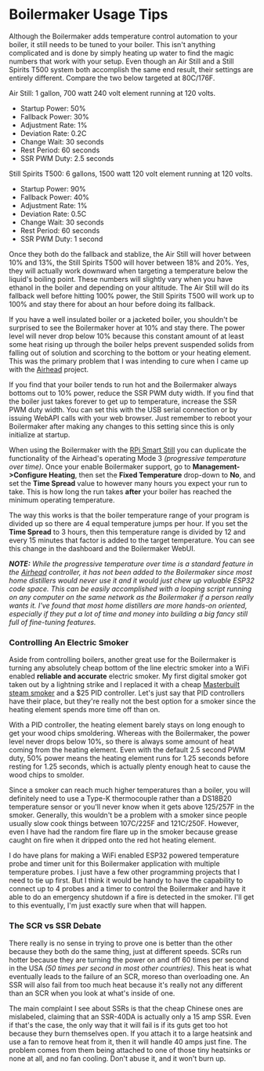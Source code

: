 # Boilermaker Usage Tips

Although the Boilermaker adds temperature control automation to your boiler, it still needs to be tuned to your boiler. This isn't anything complicated and is done by simply heating up water to find the magic numbers that work with your setup. Even though an Air Still and a Still Spirits T500 system both accomplish the same end result, their settings are entirely different. Compare the two below targeted at 80C/176F.

Air Still: 1 gallon, 700 watt 240 volt element running at 120 volts.
- Startup Power: 50%
- Fallback Power: 30%
- Adjustment Rate: 1%
- Deviation Rate: 0.2C
- Change Wait: 30 seconds
- Rest Period: 60 seconds
- SSR PWM Duty: 2.5 seconds

Still Spirits T500: 6 gallons, 1500 watt 120 volt element running at 120 volts.
- Startup Power: 90%
- Fallback Power: 40%
- Adjustment Rate: 1%
- Deviation Rate: 0.5C
- Change Wait: 30 seconds
- Rest Period: 60 seconds
- SSR PWM Duty: 1 second

Once they both do the fallback and stablize, the Air Still will hover between 10% and 13%, the Still Spirits T500 will hover between 18% and 20%. Yes, they will actually work downward when targeting a temperature below the liquid's boiling point. These numbers will slightly vary when you have ethanol in the boiler and depending on your altitude. The Air Still will do its fallback well before hitting 100% power, the Still Spirits T500 will work up to 100% and stay there for about an hour before doing its fallback.

If you have a well insulated boiler or a jacketed boiler, you shouldn't be surprised to see the Boilermaker hover at 10% and stay there. The power level will never drop below 10% because this constant amount of at least some heat rising up through the boiler helps prevent suspended solids from falling out of solution and scorching to the bottom or your heating element. This was the primary problem that I was intending to cure when I came up with the [Airhead](https://github.com/larry-athey/airhead) project.

If you find that your boiler tends to run hot and the Boilermaker always bottoms out to 10% power, reduce the SSR PWM duty width. If you find that the boiler just takes forever to get up to temperature, increase the SSR PWM duty width. You can set this with the USB serial connection or by issuing WebAPI calls with your web browser. Just remember to reboot your Boilermaker after making any changes to this setting since this is only initialize at startup.

When using the Boilermaker with the [RPi Smart Still](https://github.com/larry-athey/rpi-smart-still) you can duplicate the functionality of the Airhead's operating Mode 3 _(progressive temperature over time)_. Once your enable Boilermaker support, go to **Management->Configure Heating**, then set the **Fixed Temperature** drop-down to **No**, and set the **Time Spread** value to however many hours you expect your run to take. This is how long the run takes **after** your boiler has reached the minimum operating temperature.

The way this works is that the boiler temperature range of your program is divided up so there are 4 equal temperature jumps per hour. If you set the **Time Spread** to 3 hours, then this temperature range is divided by 12 and every 15 minutes that factor is added to the target temperature. You can see this change in the dashboard and the Boilermaker WebUI.

_**NOTE:** While the progressive temperature over time is a standard feature in the [Airhead](https://github.com/larry-athey/airhead) controller, it has not been added to the Boilermaker since most home distillers would never use it and it would just chew up valuable ESP32 code space. This can be easily accomplished with a looping script running on any computer on the same network as the Boilermaker if a person really wants it. I've found that most home distillers are more hands-on oriented, especially if they put a lot of time and money into building a big fancy still full of fine-tuning features._

### Controlling An Electric Smoker

Aside from controlling boilers, another great use for the Boilermaker is turning any absolutely cheap bottom of the line electric smoker into a WiFi enabled **reliable and accurate** electric smoker. My first digital smoker got taken out by a lightning strike and I replaced it with a cheap [Masterbuilt steam smoker](https://www.amazon.com/gp/product/B07VRJQXGL/) and a $25 PID controller. Let's just say that PID controllers have their place, but they're really not the best option for a smoker since the heating element spends more time off than on.

With a PID controller, the heating element barely stays on long enough to get your wood chips smoldering. Whereas with the Boilermaker, the power level never drops below 10%, so there is always some amount of heat coming from the heating element. Even with the default 2.5 second PWM duty, 50% power means the heating element runs for 1.25 seconds before resting for 1.25 seconds, which is actually plenty enough heat to cause the wood chips to smolder.

Since a smoker can reach much higher temperatures than a boiler, you will definitely need to use a Type-K thermocouple rather than a DS18B20 temperature sensor or you'll never know when it gets above 125/257F in the smoker. Generally, this wouldn't be a problem with a smoker since people usually slow cook things between 107C/225F and 121C/250F. However, even I have had the random fire flare up in the smoker because grease caught on fire when it dripped onto the red hot heating element.

I do have plans for making a WiFi enabled ESP32 powered temperature probe and timer unit for this Boilermaker application with multiple temperature probes. I just have a few other programming projects that I need to tie up first. But I think it would be handy to have the capability to connect up to 4 probes and a timer to control the Boilermaker and have it able to do an emergency shutdown if a fire is detected in the smoker. I'll get to this eventually, I'm just exactly sure when that will happen.

### The SCR vs SSR Debate

There really is no sense in trying to prove one is better than the other because they both do the same thing, just at different speeds. SCRs run hotter because they are turning the power on and off 60 times per second in the USA _(50 times per second in most other countries)_. This heat is what eventually leads to the failure of an SCR, moreso than overloading one. An SSR will also fail from too much heat because it's really not any different than an SCR when you look at what's inside of one.

The main complaint I see about SSRs is that the cheap Chinese ones are mislabeled, claiming that an SSR-40DA is actually only a 15 amp SSR. Even if that's the case, the only way that it will fail is if its guts get too hot because they burn themselves open. If you attach it to a large heatsink and use a fan to remove heat from it, then it will handle 40 amps just fine. The problem comes from them being attached to one of those tiny heatsinks or none at all, and no fan cooling. Don't abuse it, and it won't burn up.
